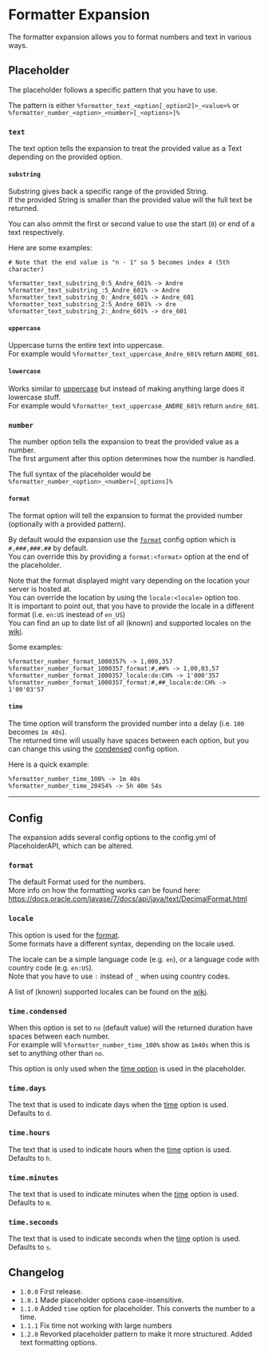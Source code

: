 [wiki]: https://wiki.powerplugins.net/wiki/formatter-expansion

# Formatter Expansion
The formatter expansion allows you to format numbers and text in various ways.

## Placeholder
The placeholder follows a specific pattern that you have to use.  

The pattern is either `%formatter_text_<option[_option2]>_<value>%` or `%formatter_number_<option>_<number>[_<options>]%`

### `text`
The text option tells the expansion to treat the provided value as a Text depending on the provided option.

#### `substring`
Substring gives back a specific range of the provided String.  
If the provided String is smaller than the provided value will the full text be returned.

You can also ommit the first or second value to use the start (`0`) or end of a text respectively.

Here are some examples:  
```
# Note that the end value is "n - 1" so 5 becomes index 4 (5th character)

%formatter_text_substring_0:5_Andre_601% -> Andre
%formatter_text_substring_:5_Andre_601% -> Andre
%formatter_text_substring_0:_Andre_601% -> Andre_601
%formatter_text_substring_2:5_Andre_601% -> dre
%formatter_text_substring_2:_Andre_601% -> dre_601
```

#### `uppercase`
Uppercase turns the entire text into uppercase.  
For example would `%formatter_text_uppercase_Andre_601%` return `ANDRE_601`.

#### `lowercase`
Works similar to [uppercase](#uppercase) but instead of making anything large does it lowercase stuff.  
For example would `%formatter_text_uppercase_ANDRE_601%` return `andre_601`.


### `number`
The number option tells the expansion to treat the provided value as a number.  
The first argument after this option determines how the number is handled.

The full syntax of the placeholder would be `%formatter_number_<option>_<number>[_options]%`

#### `format`
The format option will tell the expansion to format the provided number (optionally with a provided pattern).

By default would the expansion use the [`format`](#format-1) config option which is `#,###,###.##` by default.  
You can override this by providing a `format:<format>` option at the end of the placeholder.

Note that the format displayed might vary depending on the location your server is hosted at.  
You can override the location by using the `locale:<locale>` option too.  
It is important to point out, that you have to provide the locale in a different format (i.e. `en:US` inestead of `en_US`)  
You can find an up to date list of all (known) and supported locales on the [wiki].

Some examples:  
```
%formatter_number_format_1000357% -> 1,000,357
%formatter_number_format_1000357_format:#,##% -> 1,00,03,57
%formatter_number_format_1000357_locale:de:CH% -> 1'000'357
%formatter_number_format_1000357_format:#,##_locale:de:CH% -> 1'00'03'57
```

#### `time`
The time option will transform the provided number into a delay (i.e. `100` becomes `1m 40s`).  
The returned time will usually have spaces between each option, but you can change this using the [condensed](#timecondensed) config option.

Here is a quick example:  
```
%formatter_number_time_100% -> 1m 40s
%formatter_number_time_20454% -> 5h 40m 54s
```

----
## Config
The expansion adds several config options to the config.yml of PlaceholderAPI, which can be altered.

### `format`
The default Format used for the numbers.  
More info on how the formatting works can be found here: https://docs.oracle.com/javase/7/docs/api/java/text/DecimalFormat.html

### `locale`
This option is used for the [format](#format).  
Some formats have a different syntax, depending on the locale used.

The locale can be a simple language code (e.g. `en`), or a language code with country code (e.g. `en:US`).  
Note that you have to use `:` instead of `_` when using country codes.

A list of (known) supported locales can be found on the [wiki].

### `time.condensed`
When this option is set to `no` (default value) will the returned duration have spaces between each number.  
For example will `%formatter_number_time_100%` show as `1m40s` when this is set to anything other than `no`.

This option is only used when the [time option](#time) is used in the placeholder.

### `time.days`
The text that is used to indicate days when the [time](#time) option is used.  
Defaults to `d`.

### `time.hours`
The text that is used to indicate hours when the [time](#time) option is used.  
Defaults to `h`.

### `time.minutes`
The text that is used to indicate minutes when the [time](#time) option is used.  
Defaults to `m`.

### `time.seconds`
The text that is used to indicate seconds when the [time](#time) option is used.  
Defaults to `s`.

## Changelog
- `1.0.0` First release.
- `1.0.1` Made placeholder options case-insensitive.
- `1.1.0` Added `time` option for placeholder. This converts the number to a time.
- `1.1.1` Fix time not working with large numbers
- `1.2.0` Revorked placeholder pattern to make it more structured. Added text formatting options.